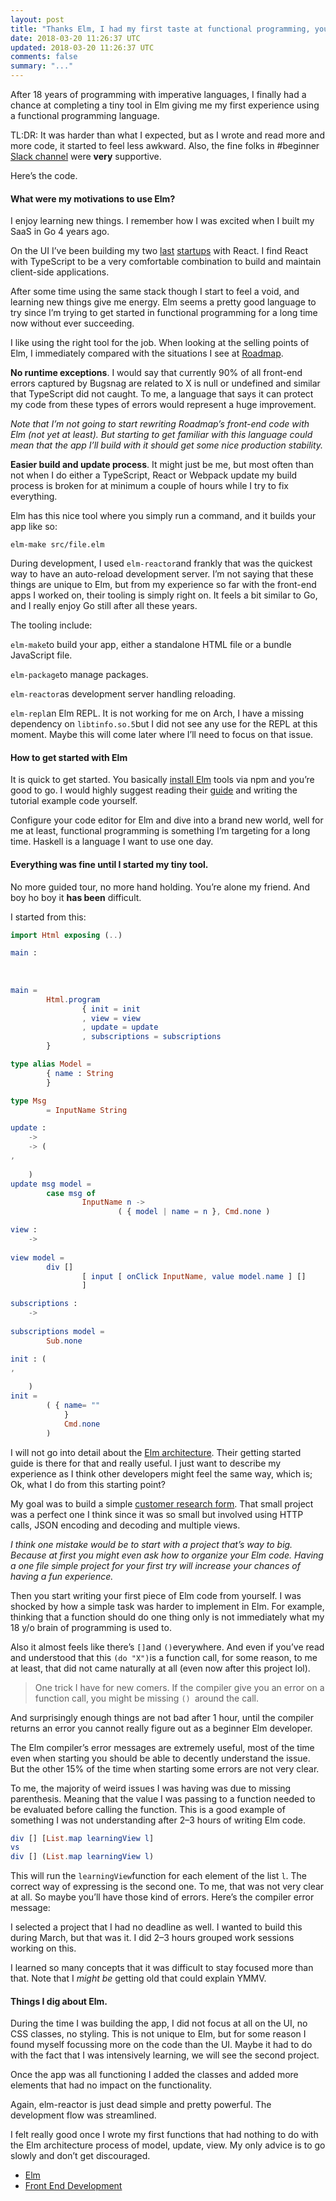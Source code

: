 ```yaml
---
layout: post
title: "Thanks Elm, I had my first taste at functional programming, your turn now"
date: 2018-03-20 11:26:37 UTC
updated: 2018-03-20 11:26:37 UTC
comments: false
summary: "..."
---
```


After 18 years of programming with imperative languages, I finally had a chance
at completing a tiny tool in Elm giving me my first experience using a
functional programming language.

TL:DR: It was harder than what I expected, but as I wrote and read more and more
code, it started to feel less awkward. Also, the fine folks in #beginner [Slack
channel](https://elmlang.herokuapp.com/) were **very** supportive.

Here’s the code.

#### What were my motivations to use Elm?

I enjoy learning new things. I remember how I was excited when I built my SaaS
in Go 4 years ago.

On the UI I’ve been building my two [last](https://www.leadfuze.com/)
[startups](https://roadmap.space/) with React. I find React with TypeScript to
be a very comfortable combination to build and maintain client-side
applications.

After some time using the same stack though I start to feel a void, and learning
new things give me energy. Elm seems a pretty good language to try since I’m
trying to get started in functional programming for a long time now without ever
succeeding.

I like using the right tool for the job. When looking at the selling points of
Elm, I immediately compared with the situations I see at
[Roadmap](https://roadmap.space/).

**No runtime exceptions**. I would say that currently 90% of all front-end
errors captured by Bugsnag are related to X is null or undefined and similar
that TypeScript did not caught. To me, a language that says it can protect my
code from these types of errors would represent a huge improvement.

*Note that I’m not going to start rewriting Roadmap’s front-end code with Elm
(not yet at least). But starting to get familiar with this language could mean
that the app I’ll build with it should get some nice production stability.*

**Easier build and update process**. It might just be me, but most often than
not when I do either a TypeScript, React or Webpack update my build process is
broken for at minimum a couple of hours while I try to fix everything.

Elm has this nice tool where you simply run a command, and it builds your app
like so:

    elm-make src/file.elm

During development, I used `elm-reactor`and frankly that was the quickest way to
have an auto-reload development server. I’m not saying that these things are
unique to Elm, but from my experience so far with the front-end apps I worked
on, their tooling is simply right on. It feels a bit similar to Go, and I really
enjoy Go still after all these years.

The tooling include:

`elm-make`to build your app, either a standalone HTML file or a bundle
JavaScript file.

`elm-package`to manage packages.

`elm-reactor`as development server handling reloading.

`elm-repl`an Elm REPL. It is not working for me on Arch, I have a missing
dependency on `libtinfo.so.5`but I did not see any use for the REPL at this
moment. Maybe this will come later where I’ll need to focus on that issue.

#### How to get started with Elm

It is quick to get started. You basically [install
Elm](https://guide.elm-lang.org/install.html) tools via npm and you’re good to
go. I would highly suggest reading their [guide](https://guide.elm-lang.org/)
and writing the tutorial example code yourself.

Configure your code editor for Elm and dive into a brand new world, well for me
at least, functional programming is something I’m targeting for a long time.
Haskell is a language I want to use one day.

#### Everything was fine until I started my tiny tool.

No more guided tour, no more hand holding. You’re alone my friend. And boy ho
boy it **has been** difficult.

I started from this:

```elm
import Html exposing (..)

main : 
	
	
	
main =
		Html.program
				{ init = init
				, view = view
				, update = update
				, subscriptions = subscriptions
		}

type alias Model =
		{ name : String
		}

type Msg
		= InputName String

update : 
	-> 
	-> ( 
, 
	
	)
update msg model =
		case msg of
				InputName n ->
						( { model | name = n }, Cmd.none )

view : 
	-> 
	
view model =
		div []
				[ input [ onClick InputName, value model.name ] []
				]

subscriptions : 
	-> 
	
subscriptions model =
		Sub.none

init : ( 
, 
	
	)
init =
		( { name= ""
			}
			Cmd.none
		)
```

I will not go into detail about the [Elm
architecture](https://guide.elm-lang.org/architecture/). Their getting started
guide is there for that and really useful. I just want to describe my experience
as I think other developers might feel the same way, which is; Ok, what I do
from this starting point?

My goal was to build a simple [customer research
form](https://roadmap.space/call/). That small project was a perfect one I think
since it was so small but involved using HTTP calls, JSON encoding and decoding
and multiple views.

*I think one mistake would be to start with a project that’s way to big. Because
at first you might even ask how to organize your Elm code. Having a one file
simple project for your first try will increase your chances of having a fun
experience.*

Then you start writing your first piece of Elm code from yourself. I was shocked
by how a simple task was harder to implement in Elm. For example, thinking that
a function should do one thing only is not immediately what my 18 y/o brain of
programming is used to.

Also it almost feels like there’s `[]`and `()`everywhere. And even if you’ve
read and understood that this `(do "X")`is a function call, for some reason, to
me at least, that did not came naturally at all (even now after this project
lol).

> One trick I have for new comers. If the compiler give you an error on a function
> call, you might be missing `() `around the call.

And surprisingly enough things are not bad after 1 hour, until the compiler
returns an error you cannot really figure out as a beginner Elm developer.

The Elm compiler’s error messages are extremely useful, most of the time even
when starting you should be able to decently understand the issue. But the other
15% of the time when starting some errors are not very clear.

To me, the majority of weird issues I was having was due to missing parenthesis.
Meaning that the value I was passing to a function needed to be evaluated before
calling the function. This is a good example of something I was not
understanding after 2–3 hours of writing Elm code.

```elm
div [] [List.map learningView l]
vs
div [] (List.map learningView l)
```

This will run the `learningView`function for each element of the list `l`. The
correct way of expressing is the second one. To me, that was not very clear at
all. So maybe you’ll have those kind of errors. Here’s the compiler error
message:

I selected a project that I had no deadline as well. I wanted to build this
during March, but that was it. I did 2–3 hours grouped work sessions working on
this.

I learned so many concepts that it was difficult to stay focused more than that.
Note that I *might be* getting old that could explain YMMV.

#### Things I dig about Elm.

During the time I was building the app, I did not focus at all on the UI, no CSS
classes, no styling. This is not unique to Elm, but for some reason I found
myself focussing more on the code than the UI. Maybe it had to do with the fact
that I was intensively learning, we will see the second project.

Once the app was all functioning I added the classes and added more elements
that had no impact on the functionality.

Again, elm-reactor is just dead simple and pretty powerful. The development flow
was streamlined.

I felt really good once I wrote my first functions that had nothing to do with
the Elm architecture process of model, update, view. My only advice is to go
slowly and don’t get discouraged.

* [Elm](https://dominicstpierre.com/tagged/elm?source=post)
* [Front End Development](https://dominicstpierre.com/tagged/front-end-development?source=post)

